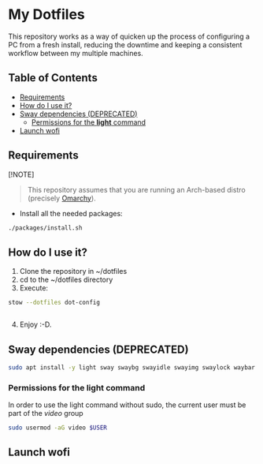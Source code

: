 # My Dotfiles

This repository works as a way of quicken up the process of configuring a PC from a fresh install, reducing the downtime and keeping a consistent workflow between my multiple machines.

## Table of Contents

<!-- toc -->

- [Requirements](#requirements)
- [How do I use it?](#how-do-i-use-it)
- [Sway dependencies (DEPRECATED)](#sway-dependencies-deprecated)
  * [Permissions for the **light** command](#permissions-for-the-light-command)
- [Launch wofi](#launch-wofi)

<!-- tocstop -->

## Requirements

[!NOTE]
> This repository assumes that you are running an Arch-based distro (precisely [Omarchy](https://omarchy.org)).

* Install all the needed packages:

```bash
./packages/install.sh
```

## How do I use it?

1. Clone the repository in ~/dotfiles
2. cd to the ~/dotfiles directory
3. Execute:
```bash
stow --dotfiles dot-config
```
```
```
4. Enjoy :-D.

## Sway dependencies (DEPRECATED)

```bash
sudo apt install -y light sway swaybg swayidle swayimg swaylock waybar wofi fonts-font-awesome clipman
```
### Permissions for the **light** command

In order to use the light command without sudo, the current user must be part of the *video* group

```bash
sudo usermod -aG video $USER
```

## Launch wofi

```bash

```
